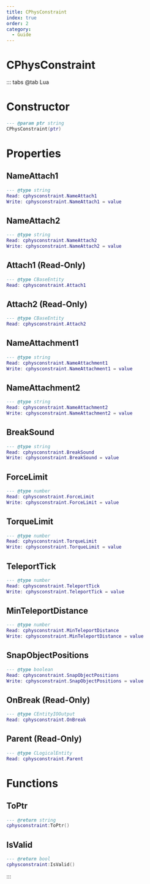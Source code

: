 ```yaml
---
title: CPhysConstraint
index: true
order: 2
category:
  - Guide
---
```


# CPhysConstraint

::: tabs
@tab Lua
# Constructor
```lua
--- @param ptr string
CPhysConstraint(ptr)
```
# Properties
## NameAttach1 
```lua
--- @type string
Read: cphysconstraint.NameAttach1
Write: cphysconstraint.NameAttach1 = value
```
## NameAttach2 
```lua
--- @type string
Read: cphysconstraint.NameAttach2
Write: cphysconstraint.NameAttach2 = value
```
## Attach1 (Read-Only)
```lua
--- @type CBaseEntity
Read: cphysconstraint.Attach1
```
## Attach2 (Read-Only)
```lua
--- @type CBaseEntity
Read: cphysconstraint.Attach2
```
## NameAttachment1 
```lua
--- @type string
Read: cphysconstraint.NameAttachment1
Write: cphysconstraint.NameAttachment1 = value
```
## NameAttachment2 
```lua
--- @type string
Read: cphysconstraint.NameAttachment2
Write: cphysconstraint.NameAttachment2 = value
```
## BreakSound 
```lua
--- @type string
Read: cphysconstraint.BreakSound
Write: cphysconstraint.BreakSound = value
```
## ForceLimit 
```lua
--- @type number
Read: cphysconstraint.ForceLimit
Write: cphysconstraint.ForceLimit = value
```
## TorqueLimit 
```lua
--- @type number
Read: cphysconstraint.TorqueLimit
Write: cphysconstraint.TorqueLimit = value
```
## TeleportTick 
```lua
--- @type number
Read: cphysconstraint.TeleportTick
Write: cphysconstraint.TeleportTick = value
```
## MinTeleportDistance 
```lua
--- @type number
Read: cphysconstraint.MinTeleportDistance
Write: cphysconstraint.MinTeleportDistance = value
```
## SnapObjectPositions 
```lua
--- @type boolean
Read: cphysconstraint.SnapObjectPositions
Write: cphysconstraint.SnapObjectPositions = value
```
## OnBreak (Read-Only)
```lua
--- @type CEntityIOOutput
Read: cphysconstraint.OnBreak
```
## Parent (Read-Only)
```lua
--- @type CLogicalEntity
Read: cphysconstraint.Parent
```
# Functions
## ToPtr
```lua
--- @return string
cphysconstraint:ToPtr()
```
## IsValid
```lua
--- @return bool
cphysconstraint:IsValid()
```

:::